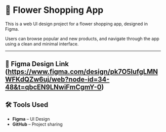 # 🌸 Flower Shopping App 

This is a web UI design project for a  flower shopping app, designed in Figma.

Users can browse popular and new products, and navigate through the app using a clean and minimal interface.

---

## 🔗 Figma Design Link (https://www.figma.com/design/pk7O5lufgLMNWFKdQZw6uj/web?node-id=34-48&t=qbcEN9LNwiFmCgmY-0)

## 🛠️ Tools Used

- **Figma** – UI Design  
- **GitHub** – Project sharing  
